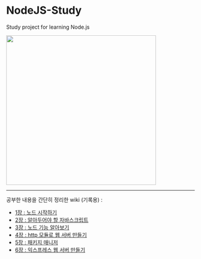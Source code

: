 
# NodeJS-Study
Study project for learning Node.js  

<img src="https://user-images.githubusercontent.com/26129338/87935976-063d2b80-cacd-11ea-912f-0c19049ea50c.jpg" width="400">

---

공부한 내용을 간단히 정리한 wiki (기록용) :
- [1장 : 노드 시작하기](https://github.com/khndhkx123/NodeJS-Study/wiki/1.-%EB%85%B8%EB%93%9C-%EC%8B%9C%EC%9E%91%ED%95%98%EA%B8%B0)
- [2장 : 알아두어야 할 자바스크립트](https://github.com/khndhkx123/NodeJS-Study/wiki/2.-%EC%95%8C%EC%95%84%EB%91%90%EC%96%B4%EC%95%BC-%ED%95%A0-%EC%9E%90%EB%B0%94%EC%8A%A4%ED%81%AC%EB%A6%BD%ED%8A%B8)
- [3장 : 노드 기능 알아보기](https://github.com/khndhkx123/NodeJS-Study/wiki/3.-%EB%85%B8%EB%93%9C-%EA%B8%B0%EB%8A%A5-%EC%95%8C%EC%95%84%EB%B3%B4%EA%B8%B0)
- [4장 : http 모듈로 웹 서버 만들기](https://github.com/khndhkx123/NodeJS-Study/wiki/4.-http-%EB%AA%A8%EB%93%88%EB%A1%9C-%EC%9B%B9-%EC%84%9C%EB%B2%84-%EB%A7%8C%EB%93%A4%EA%B8%B0)
- [5장 : 패키지 매니저](https://github.com/khndhkx123/NodeJS-Study/wiki/5.-%ED%8C%A8%ED%82%A4%EC%A7%80-%EB%A7%A4%EB%8B%88%EC%A0%80)
- [6장 : 익스프레스 웹 서버 만들기](https://github.com/khndhkx123/NodeJS-Study/wiki/6.-%EC%9D%B5%EC%8A%A4%ED%94%84%EB%A0%88%EC%8A%A4-%EC%9B%B9-%EC%84%9C%EB%B2%84-%EB%A7%8C%EB%93%A4%EA%B8%B0)
